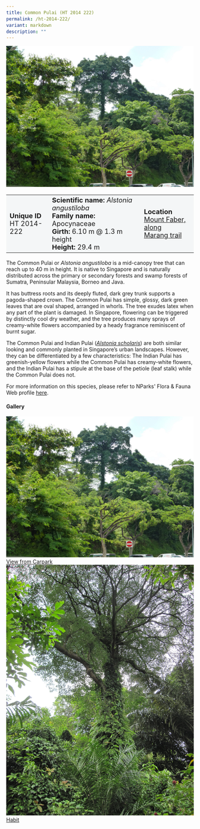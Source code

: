```yaml
---
title: Common Pulai (HT 2014 222)
permalink: /ht-2014-222/
variant: markdown
description: ""
---
```

<div class="isomer-image-wrapper">
<img src="/images/Heritage_trees_photos/alsangb_ht2014-222_carpark.jpg">
</div><table style="minWidth: 100px; font-size: 18px; background: #F4F6F7">
<tbody><tr>
<td rowspan="1" colspan="1">
<strong>Unique ID</strong>
<br>HT 2014-222
</td>
<td rowspan="1" colspan="1">
	<strong>Scientific name:</strong> <em>Alstonia angustiloba</em>
<br><strong>Family name: </strong>Apocynaceae
<br><strong>Girth: </strong>6.10 m @ 1.3 m height
<br><strong>Height: </strong>29.4 m
</td>
<td rowspan="1" colspan="1">
<strong>Location</strong><a href="https://www.onemap.gov.sg/?lat=1.2682919999930633&amp;lng=103.82110700000264">
 <br>Mount Faber, along<br>Marang trail</a>
</td>
</tr>
</tbody>
</table>
<p>The Common Pulai or&nbsp;<em>Alstonia angustiloba</em>&nbsp;is a mid-canopy tree that can reach up to 40 m in height. It is native to Singapore and is naturally distributed across the primary or secondary forests and swamp forests of Sumatra, Peninsular Malaysia, Borneo and Java.</p>

<p>It has buttress roots and its deeply fluted, dark grey trunk supports a pagoda-shaped crown. The Common Pulai has simple, glossy, dark green leaves that are oval shaped, arranged in whorls. The tree exudes latex when any part of the plant is damaged. In Singapore, flowering can be triggered by distinctly cool dry weather, and the tree produces many sprays of creamy-white flowers accompanied by a heady fragrance reminiscent of burnt sugar.</p>

<p>The Common Pulai and Indian Pulai (<a href="https://www.nparks.gov.sg/florafaunaweb/flora/2/7/2705"><em>Alstonia scholaris</em></a>) are both similar looking and commonly planted in Singapore’s urban landscapes. However, they can be differentiated by a few characteristics: The Indian Pulai has greenish-yellow flowers while the Common Pulai has creamy-white flowers, and the Indian Pulai has a stipule at the base of the petiole (leaf stalk) while the Common Pulai does not.</p>

<p>For more information on this species, please refer to NParks' Flora &amp; Fauna Web profile <a href="https://www.nparks.gov.sg/florafaunaweb/flora/2/7/2704">here</a>.</p>

<h4><b>Gallery</b></h4>
<div class="isomer-card-grid">
<a href="/images/Heritage_trees_photos/alsangb_ht2014-222_carpark.jpg" class="isomer-card">
<div class="isomer-card-image">
<div class="isomer-image-wrapper"><img src="/images/Heritage_trees_photos/alsangb_ht2014-222_carpark.jpg"></div></div>
<div class="isomer-card-body"><div class="isomer-card-title">View from Carpark</div></div></a>
	
<a href="/images/Heritage_trees_photos/alsangb_ht2014-222_base.jpg" class="isomer-card">
<div class="isomer-card-image">
<div class="isomer-image-wrapper"><img src="/images/Heritage_trees_photos/alsangb_ht2014-222_base.jpg"></div></div>
<div class="isomer-card-body"><div class="isomer-card-title">Habit</div></div></a></div>